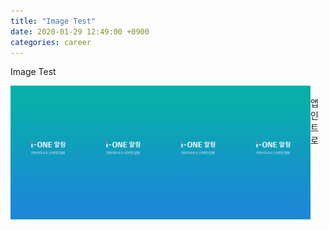 ```yaml
---
title: "Image Test"
date: 2020-01-29 12:49:00 +0900
categories: career
---
```


Image Test

<style type="text/css">
	.custom-list ul {
	    list-style: none;
	    margin: 0;
	    padding: 0;
	  }
	.custom-list li {
	    margin: 0 0 0 0;
	    padding: 0 0 5px 0;
	    border:  0;
	    float: left;
	  }
	 .custom-list img {
	    max-width: 120px;
	    height: auto !important;
	  }
</style>

<div style="width: 100%" class="custom-list">
	<ul>
		<li><img src="/images/test/mini_intro.png" /></li>
		<li><img src="/images/test/mini_intro.png" /></li>
		<li><img src="/images/test/mini_intro.png" /></li>
		<li><img src="/images/test/mini_intro.png" /></li>
	</ul>
</div>
<br />
앱 인트로